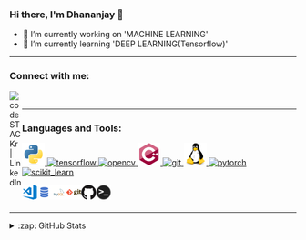 ### Hi there, I'm Dhananjay 👋

- 🔭 I’m currently working on 'MACHINE LEARNING'
- 🌱 I’m currently learning 'DEEP LEARNING(Tensorflow)'

---

### Connect with me:

[<img align="left" alt="codeSTACKr | LinkedIn" width="22px" src="https://cdn.jsdelivr.net/npm/simple-icons@v3/icons/linkedin.svg" />][linkedin]

<br />

---

### Languages and Tools:

<p align="left"> 
    <a href="https://www.python.org" target="_blank"> 
        <img src="https://raw.githubusercontent.com/devicons/devicon/master/icons/python/python-original.svg" alt="python" width="40" height="40"/> 
    </a> 
    <a href="https://www.tensorflow.org" target="_blank"> 
        <img src="https://www.vectorlogo.zone/logos/tensorflow/tensorflow-icon.svg" alt="tensorflow" width="40" height="40"/> 
    </a> 
    <a href="https://opencv.org/" target="_blank"> 
        <img src="https://www.vectorlogo.zone/logos/opencv/opencv-icon.svg" alt="opencv" width="40" height="40"/> 
    </a> 
    <a href="https://www.w3schools.com/cpp/" target="_blank"> 
        <img src="https://raw.githubusercontent.com/devicons/devicon/master/icons/cplusplus/cplusplus-original.svg" alt="cplusplus" width="40" height="40"/> 
    </a> 
    <a href="https://git-scm.com/" target="_blank"> 
        <img src="https://www.vectorlogo.zone/logos/git-scm/git-scm-icon.svg" alt="git" width="40" height="40"/> 
    </a> 
    <a href="https://www.linux.org/" target="_blank"> 
        <img src="https://raw.githubusercontent.com/devicons/devicon/master/icons/linux/linux-original.svg" alt="linux" width="40" height="40"/>
    </a> 
    <a href="https://pytorch.org/" target="_blank"> 
        <img src="https://www.vectorlogo.zone/logos/pytorch/pytorch-icon.svg" alt="pytorch" width="40" height="40"/> 
    </a> 
    <a href="https://scikit-learn.org/" target="_blank"> 
        <img src="https://upload.wikimedia.org/wikipedia/commons/0/05/Scikit_learn_logo_small.svg" alt="scikit_learn" width="40" height="40"/> 
    </a> 
</p>

[<img align="left" alt="Visual Studio Code" width="26px" src="https://raw.githubusercontent.com/github/explore/80688e429a7d4ef2fca1e82350fe8e3517d3494d/topics/visual-studio-code/visual-studio-code.png" />][githubdhanu]
[<img align="left" alt="SQL" width="26px" src="https://raw.githubusercontent.com/github/explore/80688e429a7d4ef2fca1e82350fe8e3517d3494d/topics/sql/sql.png" />][githubdhanu]
[<img align="left" alt="MySQL" width="26px" src="https://raw.githubusercontent.com/github/explore/80688e429a7d4ef2fca1e82350fe8e3517d3494d/topics/mysql/mysql.png" />][githubdhanu]
[<img align="left" alt="Git" width="26px" src="https://raw.githubusercontent.com/github/explore/80688e429a7d4ef2fca1e82350fe8e3517d3494d/topics/git/git.png" />][githubdhanu]
[<img align="left" alt="GitHub" width="26px" src="https://raw.githubusercontent.com/github/explore/78df643247d429f6cc873026c0622819ad797942/topics/github/github.png" />][githubdhanu]
[<img align="left" alt="Terminal" width="26px" src="https://raw.githubusercontent.com/github/explore/80688e429a7d4ef2fca1e82350fe8e3517d3494d/topics/terminal/terminal.png" />][githubdhanu]

<br />
<br />

---

<details>
  <summary>:zap: GitHub Stats</summary>


<a href="https://github.com/dhanu0510/github-readme-stats">
  <img align="center" src="https://github-readme-stats.dhanu0510.vercel.app/api?username=dhanu0510&show_icons=true&include_all_commits=true&theme=material-palenight" alt="Anurag's github stats" />
</a>
<a href="https://github.com/dhanu0510/github-readme-stats">
  <!-- Change the `github-readme-stats.dhanu05101.vercel.app` to `github-readme-stats.vercel.app`  -->
  <img align="center" src="https://github-readme-stats.dhanu0510.vercel.app/api/top-langs/?username=dhanu0510&layout=compact&theme=material-palenight" />
</a>

<a href="https://github.com/dhanu0510/github-readme-stats">
  <!-- Change the `github-readme-stats.dhanu05101.vercel.app` to `github-readme-stats.vercel.app`  -->
  <img align="center" src="https://github-readme-stats.dhanu0510.vercel.app/api/pin/?username=dhanu0510&repo=github-readme-stats&theme=material-palenight" />
</a>    
<a href="https://github.com/dhanu0510/dhanu0510.github.io">
  <!-- Change the `github-readme-stats.dhanu05101.vercel.app` to `github-readme-stats.vercel.app`  -->
  <img align="center" src="https://github-readme-stats.dhanu0510.vercel.app/api/pin/?username=dhanu0510&repo=dhanu0510.github.io&theme=material-palenight" />
</a>



</details>

[githubdhanu]: https://www.github.com/dhanu0510
[linkedin]: https://www.linkedin.com/in/dhanu0510/
